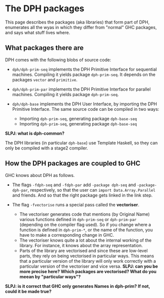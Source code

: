# The DPH packages


This page describes the packages (aka libraries) that form part of DPH, enumerates all the wyas in which they differ from "normal" GHC packages, and says what stuff lives where.

## What packages there are


DPH comes with the following blobs of source code:

- `dph/dph-prim-seq` implements the DPH Primitive Interface for sequential machines.  Compiling it yields package `dph-prim-seq`.  It depends on the packages `vector` and `primitive`.

- `dph/dph-prim-par` implements the DPH Primitive Interface for parallel machines.  Compiling it yields package `dph-prim-seq`.

- `dph/dph-base` implements the DPH User Interface, by importing the DPH Primitive Interface. The same source code can be compiled in two ways: 

  - Importing `dph-prim-seq`, generating package `dph-base-seq`
  - Importing `dph-prim-seq`, generating package `dph-base-seq`

**SLPJ: what is dph-common?**


The DPH libraries (in particular `dph-base`) use Template Haskell, so they can only be compiled with a stage2 compiler.

## How the DPH packages are coupled to GHC


GHC knows about DPH as follows.

- The flags `-fdph-seq` and `-fdph-par` add `-package dph-seq` and `-package-dph-par`, respectively, so that the user can `import Data.Array.Parallel` and friends.  And so that the right package gets linked in the link step.

- The flag `-fvectorise` runs a special pass called the **vectoriser**. 

  - The vectoriser generates code that mentions (by Original Name) various functions defined in `dph-prim-seq` or `dph-prim-par` (depending on the compiler flag used).  So if you change where a function is defined in `dph-prim-*`, or the name of the function, you have to make a corresponding change in GHC.
  - The vectoriser knows quite a lot about the internal working of the library. For instance, it knows about the array representation.
  - Parts of the library are vectorised and since these are low-level parts, they rely on being vectorised in particular ways. This means that a particular version of the library will only work correctly with a particular version of the vectoriser and vice versa.  **SLPJ: can you be more precise here?  Which packages are vectorised?  What do you meean by "particular ways"?**

**SLPJ: is it correct that GHC only generates Names in dph-prim?  If not, could it be made true?**